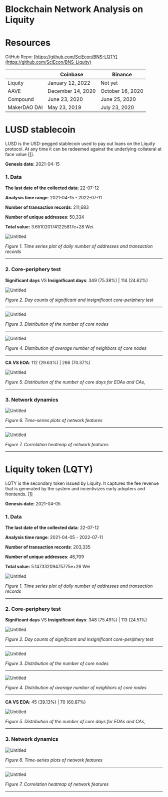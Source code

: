 # Blockchain Network Analysis on Liquity

# Resources

GitHub Repo: [https://github.com/SciEcon/BNS-LQTY](https://github.com/SciEcon/BNS-Liquity)

|  | Coinbase | Binance |
| --- | --- | --- |
| Liquity | January 12, 2022 | Not yet |
| AAVE | December 14, 2020 | October 16, 2020 |
| Compound | June 23, 2020 | June 25, 2020 |
| MakerDAO DAI | May 23, 2019 | July 23, 2020 |

# **LUSD stablecoin**

LUSD is the USD-pegged stablecoin used to pay out loans on the Liquity protocol. At any time it can be redeemed against the underlying collateral at face value [[1](https://docs.liquity.org/faq/general)].

**Genesis date:** 2021-04-15

### 1. Data

**The last date of the collected data**: 22-07-12

**Analysis time range**: 2021-04-15 - 2022-07-11

**Number of transaction records**: 211,683

**Number of unique addresses**: 50,334

**Total value:** 3.6510201741225817e+28 Wei

![Untitled](../Figure/LUSD_21-04-15_22-07-11/1_basic_trending.png)

*Figure 1. Time series plot of daily number of addresses and transaction records*

---

### 2. Core-periphery test

**Significant days** VS **Insignificant days**: 349 (75.38%) | 114 (24.62%)

![Untitled](../Figure/LUSD_21-04-15_22-07-11/2_days_sig_vs_insig.png)

*Figure 2. Day counts of significant and insignificant core-periphery test*

---

![Untitled](../Figure/LUSD_21-04-15_22-07-11/3_core_sig_vs_insig.png)

*Figure 3. Distribution of the number of core nodes*

---

![Untitled](../Figure/LUSD_21-04-15_22-07-11/4_avg_core_neighber_sig_vs_insig.png)

*Figure 4. Distribution of average number of neighbors of core nodes*

---

**CA VS EOA**: 112 (29.63%) | 266 (70.37%)

![Untitled](../Figure/LUSD_21-04-15_22-07-11/5_core_days_count_CA_vs_EOA.png)

*Figure 5. Distribution of the number of core days for EOAs and CAs,*

---

### **3. Network dynamics**

![Untitled](../Figure/LUSD_21-04-15_22-07-11/6_network_dynamics.png)

*Figure 6. Time-series plots of network features*

---

![Untitled](../Figure/LUSD_21-04-15_22-07-11/7_correlation_heatmap.png)

*Figure 7. Correlation heatmap of network features*

---

# **Liquity token (LQTY)**

LQTY is the secondary token issued by Liquity. It captures the fee revenue that is generated by the system and incentivizes early adopters and frontends. [[1](https://docs.liquity.org/faq/general)]

**Genesis date:** 2021-04-05

### 1. Data

**The last date of the collected data**: 22-07-12

**Analysis time range**: 2021-04-05 - 2022-07-11

**Number of transaction records**: 203,335

**Number of unique addresses**: 46,709

**Total value:** 5.14733209475775e+26 Wei

![Untitled](../Figure/LQTY_21-04-05_22-07-11/1_basic_trending.png)

*Figure 1. Time series plot of daily number of addresses and transaction records*

---

### 2. Core-periphery test

**Significant days** VS **Insignificant days**: 348 (75.49%) | 113 (24.51%)

![Untitled](../Figure/LQTY_21-04-05_22-07-11/2_days_sig_vs_insig.png)

*Figure 2. Day counts of significant and insignificant core-periphery test*

---

![Untitled](../Figure/LQTY_21-04-05_22-07-11/3_core_sig_vs_insig.png)

*Figure 3. Distribution of the number of core nodes*

---

![Untitled](../Figure/LQTY_21-04-05_22-07-11/4_avg_core_neighber_sig_vs_insig.png)

*Figure 4. Distribution of average number of neighbors of core nodes*

---

**CA VS EOA**: 45 (39.13%) | 70 (60.87%)

![Untitled](../Figure/LQTY_21-04-05_22-07-11/5_core_days_count_CA_vs_EOA.png)

*Figure 5. Distribution of the number of core days for EOAs and CAs,*

---

### **3. Network dynamics**

![Untitled](../Figure/LQTY_21-04-05_22-07-11/6_network_dynamics.png)

*Figure 6. Time-series plots of network features*

---

![Untitled](../Figure/LQTY_21-04-05_22-07-11/7_correlation_heatmap.png)

*Figure 7. Correlation heatmap of network features*

---
